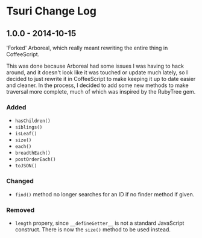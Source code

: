 # Tsuri Change Log

## 1.0.0 - 2014-10-15

'Forked' Arboreal, which really meant rewriting the entire thing in CoffeeScript.

This was done because Arboreal had some issues I was having to hack around, and it
doesn't look like it was touched or update much lately, so I decided to just rewrite
it in CoffeeScript to make keeping it up to date easier and cleaner. In the process,
I decided to add some new methods to make traversal more complete, much of which was
inspired by the RubyTree gem.

### Added
- `hasChildren()`
- `siblings()`
- `isLeaf()`
- `size()`
- `each()`
- `breadthEach()`
- `postOrderEach()`
- `toJSON()`

### Changed
- `find()` method no longer searches for an ID if no finder method if given.

### Removed
- `length` propery, since `__defineGetter__` is not a standard JavaScript
  construct. There is now the `size()` method to be used instead.
